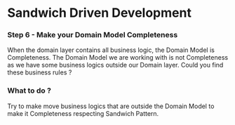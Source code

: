 # **Sandwich Driven Development**

### Step 6 - Make your Domain Model Completeness

When the domain layer contains all business logic, the Domain Model is Completeness.
The Domain Model we are working with is not Completeness as we have some business logics outside our Domain layer. Could you find these business rules ?

### What to do ?

Try to make move business logics that are outside the Domain Model to make it Completeness respecting Sandwich Pattern.